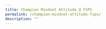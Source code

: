 ```yaml
---
title: Champion Mindset Attitude @ FSPS
permalink: /champion-mindset-attitude-fsps/
description: ""
---
```


